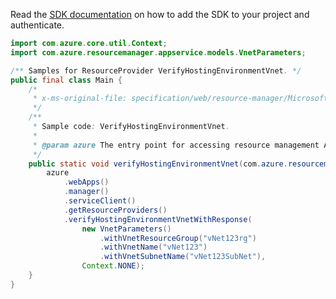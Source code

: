 Read the [SDK documentation](https://github.com/Azure/azure-sdk-for-java/blob/azure-resourcemanager_2.13.0/sdk/resourcemanager/azure-resourcemanager/README.md) on how to add the SDK to your project and authenticate.

```java
import com.azure.core.util.Context;
import com.azure.resourcemanager.appservice.models.VnetParameters;

/** Samples for ResourceProvider VerifyHostingEnvironmentVnet. */
public final class Main {
    /*
     * x-ms-original-file: specification/web/resource-manager/Microsoft.Web/stable/2021-03-01/examples/VerifyHostingEnvironmentVnet.json
     */
    /**
     * Sample code: VerifyHostingEnvironmentVnet.
     *
     * @param azure The entry point for accessing resource management APIs in Azure.
     */
    public static void verifyHostingEnvironmentVnet(com.azure.resourcemanager.AzureResourceManager azure) {
        azure
            .webApps()
            .manager()
            .serviceClient()
            .getResourceProviders()
            .verifyHostingEnvironmentVnetWithResponse(
                new VnetParameters()
                    .withVnetResourceGroup("vNet123rg")
                    .withVnetName("vNet123")
                    .withVnetSubnetName("vNet123SubNet"),
                Context.NONE);
    }
}
```
